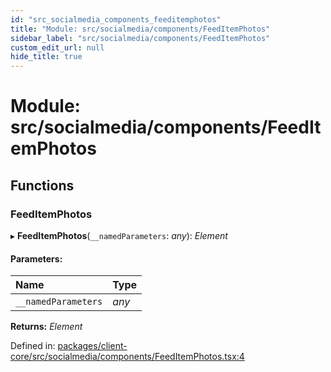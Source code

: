 ```yaml
---
id: "src_socialmedia_components_feeditemphotos"
title: "Module: src/socialmedia/components/FeedItemPhotos"
sidebar_label: "src/socialmedia/components/FeedItemPhotos"
custom_edit_url: null
hide_title: true
---
```


# Module: src/socialmedia/components/FeedItemPhotos

## Functions

### FeedItemPhotos

▸ **FeedItemPhotos**(`__namedParameters`: *any*): *Element*

#### Parameters:

| Name | Type |
| :------ | :------ |
| `__namedParameters` | *any* |

**Returns:** *Element*

Defined in: [packages/client-core/src/socialmedia/components/FeedItemPhotos.tsx:4](https://github.com/xr3ngine/xr3ngine/blob/7e8e151f1/packages/client-core/src/socialmedia/components/FeedItemPhotos.tsx#L4)
